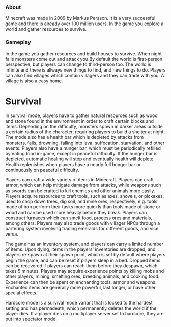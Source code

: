 ### About

Minecraft was made in 2009 by Markus Persson. It is a very successful game and there is already over 100 million users. In the game you explore a world and gather resources to survive.

### Gameplay

In the game you gather resources and build houses to survive. When night falls monsters come out and attack you.By default the world is first-person perspective, but players can change to third-person too. The world is infinite and there is allways new things to find, and new things to do. Players can also find villages which contain villagers and they can trade with you. A village is also a easy home.

# Survival

In survival mode, players have to gather natural resources such as wood and stone found in the environment in order to craft certain blocks and items. Depending on the difficulty, monsters spawn in darker areas outside a certain radius of the character, requiring players to build a shelter at night. The mode also has a health bar which is depleted by attacks from monsters, falls, drowning, falling into lava, suffocation, starvation, and other events. Players also have a hunger bar, which must be periodically refilled by eating food in-game, except in peaceful difficulty. If the hunger bar is depleted, automatic healing will stop and eventually health will deplete. Health replenishes when players have a nearly full hunger bar or continuously on peaceful difficulty.

Players can craft a wide variety of items in Minecraft. Players can craft armor, which can help mitigate damage from attacks, while weapons such as swords can be crafted to kill enemies and other animals more easily. Players acquire resources to craft tools, such as axes, shovels, or pickaxes, used to chop down trees, dig soil, and mine ores, respectively; e.g. tools made of iron perform their tasks more quickly than tools made of stone or wood and can be used more heavily before they break. Players can construct furnaces which can smelt food, process ores and materials, among others. Players may also trade goods with villager NPCs through a bartering system involving trading emeralds for different goods, and vice versa.

The game has an inventory system, and players can carry a limited number of items. Upon dying, items in the players' inventories are dropped, and players re-spawn at their spawn point, which is set by default where players begin the game, and can be reset if players sleep in a bed. Dropped items can be recovered if players can reach them before they despawn, which takes 5 minutes. Players may acquire experience points by killing mobs and other players, mining, smelting ores, breeding animals, and cooking food. Experience can then be spent on enchanting tools, armor and weapons. Enchanted items are generally more powerful, last longer, or have other special effects.

Hardcore mode is a survival mode variant that is locked to the hardest setting and has permadeath, which permanently deletes the world if the player dies. If a player dies on a multiplayer server set to hardcore, they are put into spectator mode.


